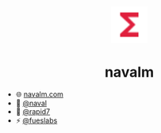 <p align="center">
  <img src="./functions.svg" alt="navalm logo" height="74px">
</p>
<h1 align="center">
  navalm
</h1>

- 🌐 [navalm.com](https://navalm.com)
- 🚀 [@naval](https://figma.com/@naval)
- 🌱 [@rapid7](https://rapid7.com)
- ⚡ [@fueslabs](https://fues.us)

<!--
**navalmonga/navalmonga** is a ✨ _special_ ✨ repository because its `README.md` (this file) appears on your GitHub profile.

Here are some ideas to get you started:

- 🔭 I’m currently working on ...
- 🌱 I’m currently learning ...
- 👯 I’m looking to collaborate on ...
- 🤔 I’m looking for help with ...
- 💬 Ask me about ...
- 📫 How to reach me: ...
- 😄 Pronouns: ...
- ⚡ Fun fact: ...
-->
